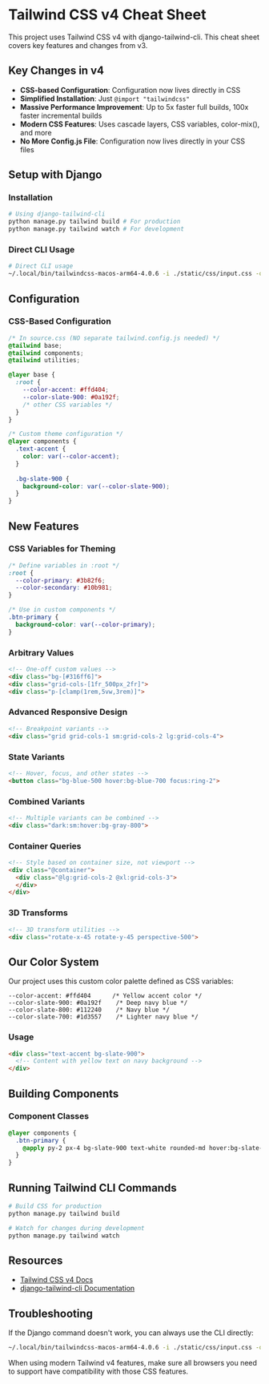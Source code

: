 # Tailwind CSS v4 Cheat Sheet

This project uses Tailwind CSS v4 with django-tailwind-cli. This cheat sheet covers key features and changes from v3.

## Key Changes in v4

- **CSS-based Configuration**: Configuration now lives directly in CSS
- **Simplified Installation**: Just `@import "tailwindcss"`
- **Massive Performance Improvement**: Up to 5x faster full builds, 100x faster incremental builds
- **Modern CSS Features**: Uses cascade layers, CSS variables, color-mix(), and more
- **No More Config.js File**: Configuration now lives directly in your CSS files

## Setup with Django

### Installation
```bash
# Using django-tailwind-cli
python manage.py tailwind build # For production
python manage.py tailwind watch # For development
```

### Direct CLI Usage
```bash
# Direct CLI usage
~/.local/bin/tailwindcss-macos-arm64-4.0.6 -i ./static/css/input.css -o ./static/css/output.css
```

## Configuration

### CSS-Based Configuration
```css
/* In source.css (NO separate tailwind.config.js needed) */
@tailwind base;
@tailwind components;
@tailwind utilities;

@layer base {
  :root {
    --color-accent: #ffd404;
    --color-slate-900: #0a192f;
    /* other CSS variables */
  }
}

/* Custom theme configuration */
@layer components {
  .text-accent {
    color: var(--color-accent);
  }
  
  .bg-slate-900 {
    background-color: var(--color-slate-900);
  }
}
```

## New Features

### CSS Variables for Theming
```css
/* Define variables in :root */
:root {
  --color-primary: #3b82f6;
  --color-secondary: #10b981;
}

/* Use in custom components */
.btn-primary {
  background-color: var(--color-primary);
}
```

### Arbitrary Values
```html
<!-- One-off custom values -->
<div class="bg-[#316ff6]">
<div class="grid-cols-[1fr_500px_2fr]">
<div class="p-[clamp(1rem,5vw,3rem)]">
```

### Advanced Responsive Design
```html
<!-- Breakpoint variants -->
<div class="grid grid-cols-1 sm:grid-cols-2 lg:grid-cols-4">
```

### State Variants
```html
<!-- Hover, focus, and other states -->
<button class="bg-blue-500 hover:bg-blue-700 focus:ring-2">
```

### Combined Variants
```html
<!-- Multiple variants can be combined -->
<div class="dark:sm:hover:bg-gray-800">
```

### Container Queries
```html
<!-- Style based on container size, not viewport -->
<div class="@container">
  <div class="@lg:grid-cols-2 @xl:grid-cols-3">
  </div>
</div>
```

### 3D Transforms
```html
<!-- 3D transform utilities -->
<div class="rotate-x-45 rotate-y-45 perspective-500">
```

## Our Color System

Our project uses this custom color palette defined as CSS variables:

```
--color-accent: #ffd404      /* Yellow accent color */
--color-slate-900: #0a192f    /* Deep navy blue */
--color-slate-800: #112240    /* Navy blue */
--color-slate-700: #1d3557    /* Lighter navy blue */
```

### Usage

```html
<div class="text-accent bg-slate-900">
  <!-- Content with yellow text on navy background -->
</div>
```

## Building Components

### Component Classes
```css
@layer components {
  .btn-primary {
    @apply py-2 px-4 bg-slate-900 text-white rounded-md hover:bg-slate-800;
  }
}
```

## Running Tailwind CLI Commands

```bash
# Build CSS for production
python manage.py tailwind build

# Watch for changes during development
python manage.py tailwind watch
```

## Resources

- [Tailwind CSS v4 Docs](https://tailwindcss.com/docs)
- [django-tailwind-cli Documentation](https://pypi.org/project/django-tailwind-cli/)

## Troubleshooting

If the Django command doesn't work, you can always use the CLI directly:

```bash
~/.local/bin/tailwindcss-macos-arm64-4.0.6 -i ./static/css/input.css -o ./static/css/output.css
```

When using modern Tailwind v4 features, make sure all browsers you need to support have compatibility with those CSS features.